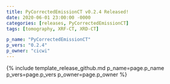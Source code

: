 ```yaml
---
title: PyCorrectedEmissionCT v0.2.4 Released!
date: 2020-06-01 23:00:00 -0000
categories: [releases, PyCorrectedEmissionCT]
tags: [tomography, XRF-CT, XRD-CT]

p_name: "PyCorrectedEmissionCT"
p_vers: "0.2.4"
p_owner: "cicwi"
---
```


{% include template_release_github.md p_name=page.p_name p_vers=page.p_vers p_owner=page.p_owner %}
